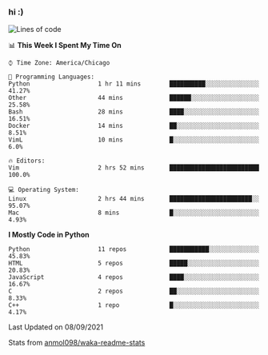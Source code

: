 ### hi :)

<!--START_SECTION:waka-->
![Lines of code](https://img.shields.io/badge/From%20Hello%20World%20I%27ve%20Written-771815%20lines%20of%20code-blue)

📊 **This Week I Spent My Time On** 

```text
⌚︎ Time Zone: America/Chicago

💬 Programming Languages: 
Python                   1 hr 11 mins        ██████████░░░░░░░░░░░░░░░   41.27% 
Other                    44 mins             ██████░░░░░░░░░░░░░░░░░░░   25.58% 
Bash                     28 mins             ████░░░░░░░░░░░░░░░░░░░░░   16.51% 
Docker                   14 mins             ██░░░░░░░░░░░░░░░░░░░░░░░   8.51% 
VimL                     10 mins             █░░░░░░░░░░░░░░░░░░░░░░░░   6.0%

🔥 Editors: 
Vim                      2 hrs 52 mins       █████████████████████████   100.0%

💻 Operating System: 
Linux                    2 hrs 44 mins       ███████████████████████░░   95.07% 
Mac                      8 mins              █░░░░░░░░░░░░░░░░░░░░░░░░   4.93%

```

**I Mostly Code in Python** 

```text
Python                   11 repos            ███████████░░░░░░░░░░░░░░   45.83% 
HTML                     5 repos             █████░░░░░░░░░░░░░░░░░░░░   20.83% 
JavaScript               4 repos             ████░░░░░░░░░░░░░░░░░░░░░   16.67% 
C                        2 repos             ██░░░░░░░░░░░░░░░░░░░░░░░   8.33% 
C++                      1 repo              █░░░░░░░░░░░░░░░░░░░░░░░░   4.17%

```



 Last Updated on 08/09/2021
<!--END_SECTION:waka-->

Stats from [anmol098/waka-readme-stats](https://github.com/anmol098/waka-readme-stats)